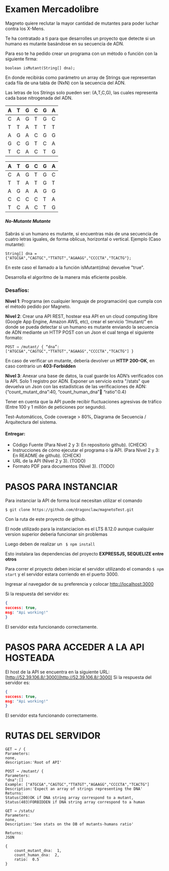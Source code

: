 # Examen Mercadolibre 

Magneto quiere reclutar la mayor cantidad de mutantes para poder luchar contra los X-Mens. 

Te ha contratado a ti para que desarrolles un proyecto que detecte si un humano es mutante basándose en su secuencia de ADN.

Para eso te ha pedido crear un programa con un método o función con la siguiente firma: 

``boolean isMutant(String[] dna);``

En donde recibirás como parámetro un array de Strings que representan cada fila de una tabla de (NxN) con la secuencia del ADN.

Las letras de los Strings solo pueden ser: (A,T,C,G), las cuales representa cada base nitrogenada del ADN. 


| A | T | G | C | G | A |
| ------ | ------ | ------ | ------ |  ------ | ------ |
| C | A | G | T | G | C | 
| T | T | A | T | T | T |
| A | G | A | C | G | G |
| G | C | G | T | C | A |
| T | C | A | C | T | G |


| A | T | G | C | G | A |
| ------ | ------ | ------ | ------ |  ------ | ------ |
| C | A | G | T | G | C |
| T | T | A | T | G | T |
| A | G | A | A | G | G |
| C | C | C | C | T | A |
| T | C | A | C | T | G |



##### No-Mutante Mutante 
Sabrás si un humano es mutante, si encuentras más de una secuencia de cuatro letras iguales, de forma oblicua, horizontal o vertical. 
Ejemplo (Caso mutante):

``String[] dna = {"ATGCGA","CAGTGC","TTATGT","AGAAGG","CCCCTA","TCACTG"};``

En este caso el llamado a la función isMutant(dna) devuelve "true". 

Desarrolla el algoritmo de la manera más eficiente posible. 

### Desafíos:

**Nivel 1**: Programa (en cualquier lenguaje de programación) que cumpla con el método pedido por Magneto. 

**Nivel 2**: Crear una API REST, hostear esa API en un cloud computing libre (Google App Engine, Amazon AWS, etc), crear el servicio “/mutant/” en donde se pueda detectar si un humano es mutante enviando la secuencia de ADN mediante un HTTP POST con un Json el cual tenga el siguiente formato: 

`` POST → /mutant/ { “dna”:["ATGCGA","CAGTGC","TTATGT","AGAAGG","CCCCTA","TCACTG"] } ``

En caso de verificar un mutante, debería devolver un **HTTP** **200-OK**, en caso contrario un **403-Forbidden** 

**Nivel 3**: Anexar una base de datos, la cual guarde los ADN’s verificados con la API. Solo 1 registro por ADN. Exponer un servicio extra "/stats" que devuelva un Json con las estadísticas de las verificaciones de ADN: {“count_mutant_dna”:40, “count_human_dna”:100: “ratio”:0.4} 

Tener en cuenta que la API puede recibir fluctuaciones agresivas de tráfico (Entre 100 y 1 millón de peticiones por segundo). 

Test-Automáticos, Code coverage > 80%, Diagrama de Secuencia / Arquitectura del sistema. 

#### Entregar: 
- Código Fuente (Para Nivel 2 y 3: En repositorio github). (CHECK)
- Instrucciones de cómo ejecutar el programa o la API. (Para Nivel 2 y 3: En README de github). (CHECK)
- URL de la API (Nivel 2 y 3). (TODO)
- Formato PDF para documentos (Nivel 3). (TODO)

# PASOS PARA INSTANCIAR
Para instanciar la API de forma local necesitan utilizar el comando 

``$ git clone https://github.com/dragonclaw/magnetoTest.git`` 

Con la ruta de este proyecto de github.

El node utilizado para la instanciacion es el LTS 8.12.0 aunque cualquier version superior deberia funcionar sin problemas

Luego deben de realizar un `` $ npm install``

Esto instalara las dependencias del proyecto **EXPRESSJS, SEQUELIZE entre otros**

Para correr el proyecto deben iniciar el servidor utilizando el comando ``$ npm start`` y el servidor estara corriendo en el puerto 3000.

Ingresar al navegador de su preferencia y colocar [http://localhost:3000](http://localhost:3000)

Si la respuesta del servidor es:

``` json
{
success: true,
msg: "Api working!"
}
```
El servidor esta funcionando correctamente.

# PASOS PARA ACCEDER A LA API HOSTEADA

El host de la API se encuentra en la siguiente URL:
[http://52.39.106.8/:3000](http://52.39.106.8/:3000)
Si la respuesta del servidor es:

``` json
{
success: true,
msg: "Api working!"
}
```
El servidor esta funcionando correctamente.

# RUTAS DEL SERVIDOR

```
GET → / {
Parameters:
none,
description:'Root of API'
```
```
POST → /mutant/ {
Parameters:
"dna":[]
Example: ["ATGCGA","CAGTGC","TTATGT","AGAAGG","CCCCTA","TCACTG"]
Description:'Expect an array of strings representing the DNA'
Returns:
Status(200)OK if DNA string array correspond to a mutant,
Status(403)FORBIDDEN if DNA string array correspond to a human

```
```
GET → /stats/
Parameters:
none,
Description:'See stats on the DB of mutants-humans ratio'

Returns:
JSON

{
	count_mutant_dna:  1,
	count_human_dna:  2,
	ratio:  0.5
}

```

